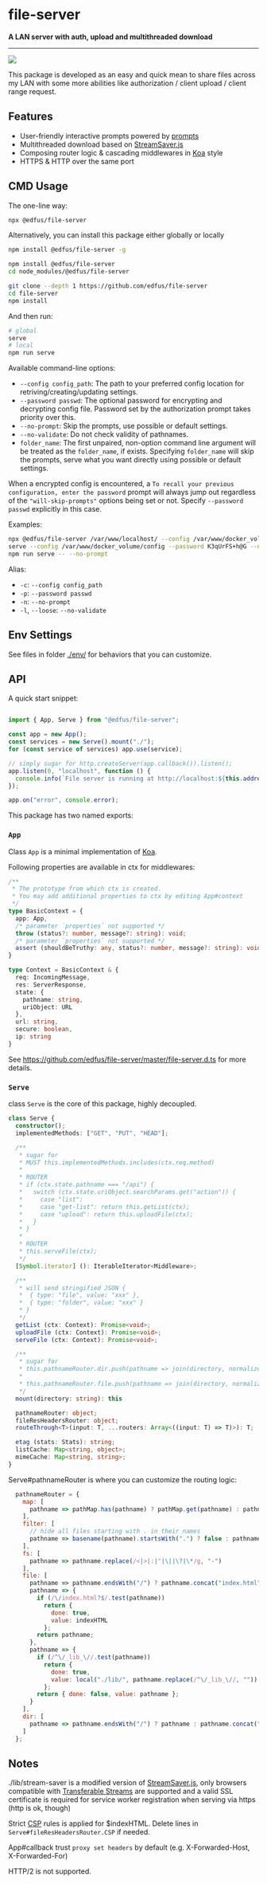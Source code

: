 # file-server

**A LAN server with auth, upload and multithreaded download**

---

<img src="https://raw.github.com/edfus/file-server/master/img/terminal.gif">

This package is developed as an easy and quick mean to share files across my LAN with some more abilities like authorization / client upload / client range request.

## Features

- User-friendly interactive prompts powered by [prompts](https://github.com/terkelg/prompts#-prompts)
- Multithreaded download based on [StreamSaver.js](https://github.com/jimmywarting/StreamSaver.js)
- Composing router logic & cascading middlewares in [Koa](https://koajs.com/) style
- HTTPS & HTTP over the same port

## CMD Usage

The one-line way:
```bash
npx @edfus/file-server
```

Alternatively, you can install this package either globally or locally
```bash
npm install @edfus/file-server -g
```

```bash
npm install @edfus/file-server
cd node_modules/@edfus/file-server
```

```bash
git clone --depth 1 https://github.com/edfus/file-server 
cd file-server
npm install
```

And then run:
```bash
# global
serve 
# local
npm run serve
```

Available command-line options:

- `--config config_path`: The path to your preferred config location for retriving/creating/updating settings.
- `--password passwd`: The optional password for encrypting and decrypting config file. Password set by the authorization prompt takes priority over this.
- `--no-prompt`: Skip the prompts, use possible or default settings.
- `--no-validate`: Do not check validity of pathnames.
- `folder_name`: The first unpaired, non-option command line argument will be treated as the `folder_name`, if exists. Specifying `folder_name` will skip the prompts, serve what you want directly using possible or default settings.

When a encrypted config is encountered, a `To recall your previous configuration, enter the password` prompt will always jump out regardless of the `"will-skip-prompts"` options being set or not. Specify `--password passwd` explicitly in this case.

Examples:
```bash
npx @edfus/file-server /var/www/localhost/ --config /var/www/docker_volume/config 
serve --config /var/www/docker_volume/config --password K3qUrFS+h@G --no-prompt
npm run serve -- --no-prompt
```

Alias:
- `-c`: `--config config_path`
- `-p`: `--password passwd`
- `-n`: `--no-prompt`
- `-l`, `--loose`: `--no-validate`

## Env Settings

See files in folder [./env/](https://github.com/edfus/file-server/tree/master/env) for behaviors that you can customize.

## API

A quick start snippet:

```js

import { App, Serve } from "@edfus/file-server";

const app = new App();
const services = new Serve().mount("./");
for (const service of services) app.use(service);

// simply sugar for http.createServer(app.callback()).listen();
app.listen(0, "localhost", function () {
  console.info(`File server is running at http://localhost:${this.address().port}`);
});

app.on("error", console.error);
```

This package has two named exports:

### `App`

Class `App` is a minimal implementation of [Koa](https://koajs.com/).

Following properties are available in ctx for middlewares:

```ts
/**
 * The prototype from which ctx is created.
 * You may add additional properties to ctx by editing App#context
 */
type BasicContext = {
  app: App,
  /* parameter `properties` not supported */
  throw (status?: number, message?: string): void;
  /* parameter `properties` not supported */
  assert (shouldBeTruthy: any, status?: number, message?: string): void;
}

type Context = BasicContext & {
  req: IncomingMessage, 
  res: ServerResponse,
  state: {
    pathname: string,
    uriObject: URL
  },
  url: string,
  secure: boolean,
  ip: string
}
```

See <https://github.com/edfus/file-server/master/file-server.d.ts> for more details.

### `Serve`

class `Serve` is the core of this package, highly decoupled.

```ts
class Serve {
  constructor();
  implementedMethods: ["GET", "PUT", "HEAD"];

  /**
   * sugar for
   * MUST this.implementedMethods.includes(ctx.req.method)
   * 
   * ROUTER
   * if (ctx.state.pathname === "/api") {
   *   switch (ctx.state.uriObject.searchParams.get("action")) {
   *     case "list":
   *     case "get-list": return this.getList(ctx);
   *     case "upload": return this.uploadFile(ctx);
   *   }
   * }
   * 
   * ROUTER
   * this.serveFile(ctx);
   */
  [Symbol.iterator] (): IterableIterator<Middleware>;

  /**
   * will send stringified JSON {
   *  { type: "file", value: "xxx" },
   *  { type: "folder", value: "xxx" }
   * }
   */
  getList (ctx: Context): Promise<void>;
  uploadFile (ctx: Context): Promise<void>;
  serveFile (ctx: Context): Promise<void>;

  /**
   * sugar for
   * this.pathnameRouter.dir.push(pathname => join(directory, normalize(pathname)));
   * 
   * this.pathnameRouter.file.push(pathname => join(directory, normalize(pathname)));
   */
  mount(directory: string): this

  pathnameRouter: object;
  fileResHeadersRouter: object;
  routeThrough<T>(input: T, ...routers: Array<((input: T) => T)>): T;

  etag (stats: Stats): string;
  listCache: Map<string, object>;
  mimeCache: Map<string, string>;
}
```

Serve#pathnameRouter is where you can customize the routing logic:

```js
  pathnameRouter = {
    map: [
      pathname => pathMap.has(pathname) ? pathMap.get(pathname) : pathname,
    ],
    filter: [
      // hide all files starting with . in their names
      pathname => basename(pathname).startsWith(".") ? false : pathname
    ],
    fs: [
      pathname => pathname.replace(/<|>|:|"|\||\?|\*/g, "-")
    ],
    file: [
      pathname => pathname.endsWith("/") ? pathname.concat("index.html") : pathname,
      pathname => {
        if (/\/index.html?$/.test(pathname))
          return {
            done: true,
            value: indexHTML
          };
        return pathname;
      },
      pathname => {
        if (/^\/_lib_\//.test(pathname))
          return {
            done: true,
            value: local("./lib/", pathname.replace(/^\/_lib_\//, ""))
          };
        return { done: false, value: pathname };
      }
    ],
    dir: [
      pathname => pathname.endsWith("/") ? pathname : pathname.concat("/")
    ]
  };
```

## Notes

./lib/stream-saver is a modified version of [StreamSaver.js](https://github.com/jimmywarting/StreamSaver.js), only browsers compatible with [Transferable Streams](https://github.com/whatwg/streams/blob/main/transferable-streams-explainer.md) are supported and a valid SSL certificate is required for service worker registration when serving via https (http is ok, though)

Strict [CSP](https://developer.mozilla.org/en-US/docs/Web/HTTP/CSP) rules is applied for $indexHTML. Delete lines in `Serve#fileResHeadersRouter.CSP` if needed.

App#callback trust `proxy set headers` by default (e.g. X-Forwarded-Host, X-Forwarded-For)

HTTP/2 is not supported.